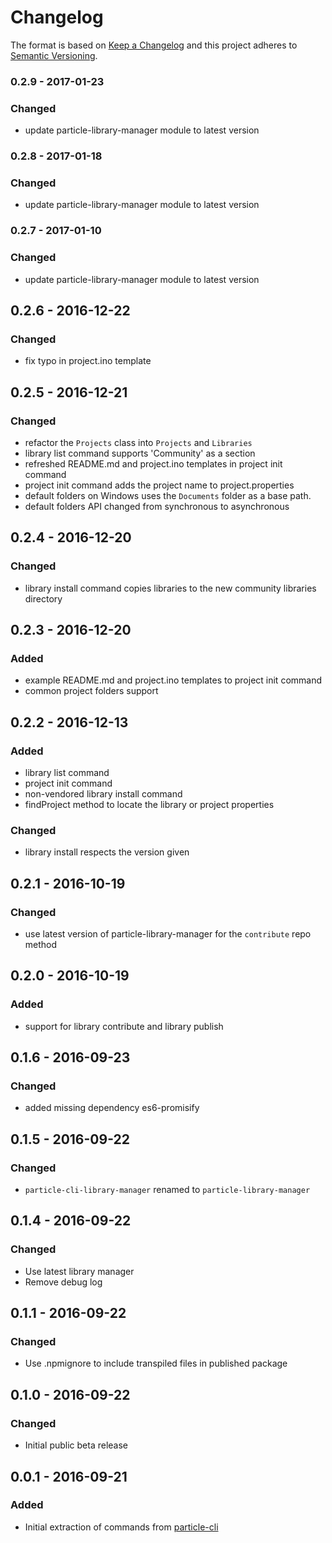 # Changelog

The format is based on [Keep a Changelog](http://keepachangelog.com/) 
and this project adheres to [Semantic Versioning](http://semver.org/).

### 0.2.9 - 2017-01-23
### Changed
- update particle-library-manager module to latest version

### 0.2.8 - 2017-01-18
### Changed
- update particle-library-manager module to latest version

### 0.2.7 - 2017-01-10
### Changed
- update particle-library-manager module to latest version

## 0.2.6 - 2016-12-22
### Changed
- fix typo in project.ino template

## 0.2.5 - 2016-12-21
### Changed
- refactor the `Projects` class into `Projects` and `Libraries`
- library list command supports 'Community' as a section
- refreshed README.md and project.ino templates in project init command
- project init command adds the project name to project.properties
- default folders on Windows uses the `Documents` folder as a base path.
- default folders API changed from synchronous to asynchronous

## 0.2.4 - 2016-12-20
### Changed
- library install command copies libraries to the new community libraries directory

## 0.2.3 - 2016-12-20
### Added
- example README.md and project.ino templates to project init command
- common project folders support

## 0.2.2 - 2016-12-13
### Added
- library list command
- project init command
- non-vendored library install command
- findProject method to locate the library or project properties

### Changed
- library install respects the version given 

## 0.2.1 - 2016-10-19
### Changed
- use latest version of particle-library-manager for the `contribute` repo method

## 0.2.0 - 2016-10-19
### Added
- support for library contribute and library publish

## 0.1.6 - 2016-09-23
### Changed
- added missing dependency es6-promisify

## 0.1.5 - 2016-09-22
### Changed
- `particle-cli-library-manager` renamed to `particle-library-manager`

## 0.1.4 - 2016-09-22
### Changed
- Use latest library manager
- Remove debug log

## 0.1.1 - 2016-09-22
### Changed
- Use .npmignore to include transpiled files in published package

## 0.1.0 - 2016-09-22
### Changed
- Initial public beta release

## 0.0.1 - 2016-09-21
### Added
- Initial extraction of commands from [particle-cli](https://github.com/spark/particle-cli)

